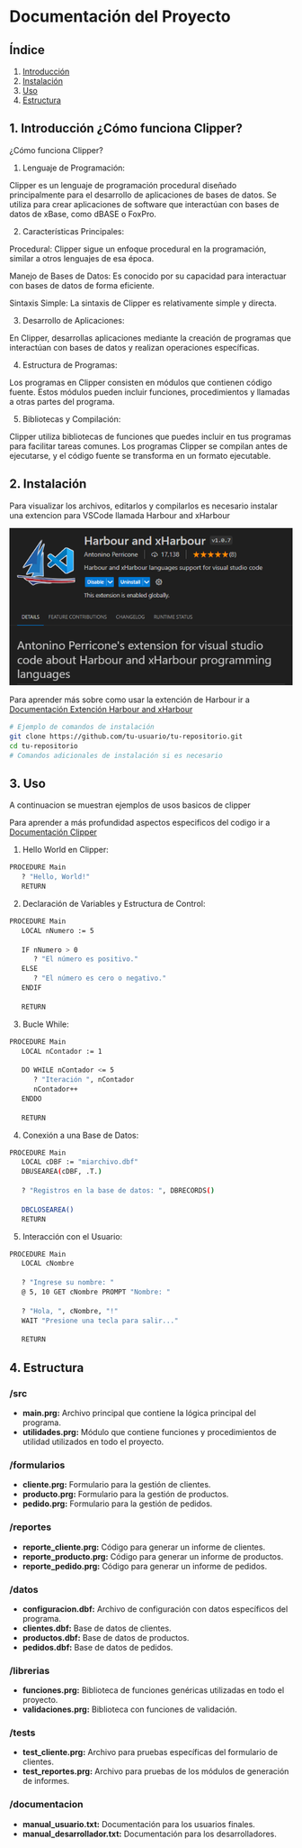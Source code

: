 # Documentación del Proyecto

## Índice

1. [Introducción](#1-introducción)
2. [Instalación](#2-instalación)
3. [Uso](#3-Uso)
4. [Estructura](#4-Estructura)


## 1. Introducción ¿Cómo funciona Clipper?

¿Cómo funciona Clipper?
1. Lenguaje de Programación:

Clipper es un lenguaje de programación procedural diseñado principalmente para el desarrollo de aplicaciones de bases de datos.
Se utiliza para crear aplicaciones de software que interactúan con bases de datos de xBase, como dBASE o FoxPro.

2. Características Principales:

Procedural: Clipper sigue un enfoque procedural en la programación, similar a otros lenguajes de esa época.

Manejo de Bases de Datos: Es conocido por su capacidad para interactuar con bases de datos de forma eficiente.

Sintaxis Simple: La sintaxis de Clipper es relativamente simple y directa.

3. Desarrollo de Aplicaciones:

En Clipper, desarrollas aplicaciones mediante la creación de programas que interactúan con bases de datos y realizan operaciones específicas.

4. Estructura de Programas:

Los programas en Clipper consisten en módulos que contienen código fuente. Estos módulos pueden incluir funciones, procedimientos y llamadas a otras partes del programa.

5. Bibliotecas y Compilación:

Clipper utiliza bibliotecas de funciones que puedes incluir en tus programas para facilitar tareas comunes.
Los programas Clipper se compilan antes de ejecutarse, y el código fuente se transforma en un formato ejecutable.

## 2. Instalación

Para visualizar los archivos, editarlos y compilarlos es necesario instalar una extencion para VSCode llamada Harbour and xHarbour

![Harbour and xHarbour](files/image.png)

Para aprender más sobre como usar la extención de Harbour ir a [Documentación Extención Harbour and xHarbour](https://medium.com/harbour-magazine/visual-studio-code-para-harbour-85b0646ff312)

```bash
# Ejemplo de comandos de instalación
git clone https://github.com/tu-usuario/tu-repositorio.git
cd tu-repositorio
# Comandos adicionales de instalación si es necesario
```
## 3. Uso
A continuacion se muestran ejemplos de usos basicos de clipper 

Para aprender a más profundidad aspectos especificos del codigo ir a [Documentación Clipper](https://en.wikibooks.org/wiki/Clipper_Tutorial:_a_Guide_to_Open_Source_Clipper(s)/Basic_Language_Tutorial)

1. Hello World en Clipper:
```Bash
PROCEDURE Main
   ? "Hello, World!"
   RETURN
```
2. Declaración de Variables y Estructura de Control:
```Bash
PROCEDURE Main
   LOCAL nNumero := 5

   IF nNumero > 0
      ? "El número es positivo."
   ELSE
      ? "El número es cero o negativo."
   ENDIF

   RETURN
```
3. Bucle While:
```Bash
PROCEDURE Main
   LOCAL nContador := 1

   DO WHILE nContador <= 5
      ? "Iteración ", nContador
      nContador++
   ENDDO

   RETURN
```
4. Conexión a una Base de Datos:
```Bash
PROCEDURE Main
   LOCAL cDBF := "miarchivo.dbf"
   DBUSEAREA(cDBF, .T.)

   ? "Registros en la base de datos: ", DBRECORDS()

   DBCLOSEAREA()
   RETURN

```
5. Interacción con el Usuario:
```Bash
PROCEDURE Main
   LOCAL cNombre

   ? "Ingrese su nombre: "
   @ 5, 10 GET cNombre PROMPT "Nombre: "

   ? "Hola, ", cNombre, "!"
   WAIT "Presione una tecla para salir..."

   RETURN

```

## 4. Estructura

### /src
- **main.prg:** Archivo principal que contiene la lógica principal del programa.
- **utilidades.prg:** Módulo que contiene funciones y procedimientos de utilidad utilizados en todo el proyecto.

### /formularios
- **cliente.prg:** Formulario para la gestión de clientes.
- **producto.prg:** Formulario para la gestión de productos.
- **pedido.prg:** Formulario para la gestión de pedidos.

### /reportes
- **reporte_cliente.prg:** Código para generar un informe de clientes.
- **reporte_producto.prg:** Código para generar un informe de productos.
- **reporte_pedido.prg:** Código para generar un informe de pedidos.

### /datos
- **configuracion.dbf:** Archivo de configuración con datos específicos del programa.
- **clientes.dbf:** Base de datos de clientes.
- **productos.dbf:** Base de datos de productos.
- **pedidos.dbf:** Base de datos de pedidos.

### /librerias
- **funciones.prg:** Biblioteca de funciones genéricas utilizadas en todo el proyecto.
- **validaciones.prg:** Biblioteca con funciones de validación.

### /tests
- **test_cliente.prg:** Archivo para pruebas específicas del formulario de clientes.
- **test_reportes.prg:** Archivo para pruebas de los módulos de generación de informes.

### /documentacion
- **manual_usuario.txt:** Documentación para los usuarios finales.
- **manual_desarrollador.txt:** Documentación para los desarrolladores.
